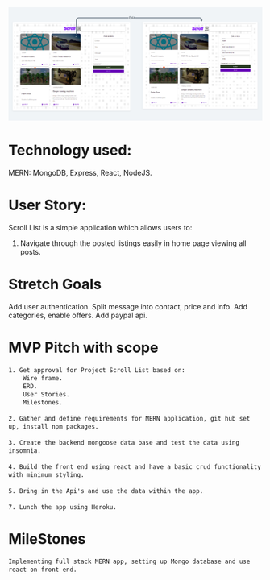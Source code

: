 ![scrollList](./wireframe.png "scrollList")


# Technology used:

MERN: MongoDB, Express, React, NodeJS.


# User Story:

Scroll List is a simple application which allows users to:

1. Navigate through the posted listings easily in home page viewing all posts.



# Stretch Goals 

Add user authentication.
Split message into contact, price  and info. 
Add categories, enable offers. 
Add paypal api.

# MVP Pitch with scope

    1. Get approval for Project Scroll List based on:
        Wire frame.
        ERD.
        User Stories.
        Milestones.

    2. Gather and define requirements for MERN application, git hub set up, install npm packages.

    3. Create the backend mongoose data base and test the data using insomnia.

    4. Build the front end using react and have a basic crud functionality with minimum styling.

    5. Bring in the Api's and use the data within the app.
   
    7. Lunch the app using Heroku.

# MileStones

    Implementing full stack MERN app, setting up Mongo database and use react on front end. 



    